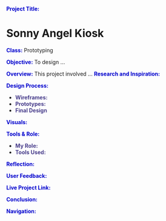 <span style="color:MediumBlue;">**Project Title:**  </span> 
# Sonny Angel Kiosk

<span style="color:MediumBlue;">**Class:**  </span> Prototyping

<span style="color:MediumBlue;">**Objective:**  </span> To design ...

<span style="color:MediumBlue;">**Overview:**  </span> This project involved ...
<span style="color:MediumBlue;">**Research and Inspiration:**  </span>

<span style="color:MediumBlue;">**Design Process:**  </span>
  - <span style="color:DarkSlateBlue;"> **Wireframes:**  </span>
  - <span style="color:DarkSlateBlue;"> **Prototypes:**  </span>
  - <span style="color:DarkSlateBlue;"> **Final Design** </span>

<span style="color:MediumBlue;">**Visuals:**  </span>
 
<span style="color:MediumBlue;">**Tools & Role:**  </span>
 - <span style="color:DarkSlateBlue;"> **My Role:**  </span>
 - <span style="color:DarkSlateBlue;"> **Tools Used:**  </span>

<span style="color:MediumBlue;">**Reflection:**  </span>

<span style="color:MediumBlue;">**User Feedback:**  </span>

<span style="color:MediumBlue;">**Live Project Link:**  </span> 

<span style="color:MediumBlue;">**Conclusion:**  </span>

<span style="color:MediumBlue;">**Navigation:**  </span>
